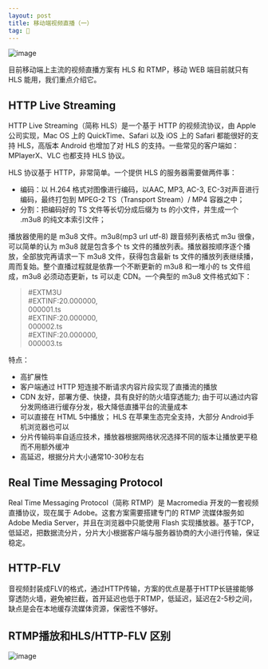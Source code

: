 ```yaml
---
layout: post
title: 移动端视频直播（一）
tag: 🍞
---
```


![image](https://user-images.githubusercontent.com/16463294/158949781-570e462d-4ee6-47bb-95dc-c8a249c4cc97.png)

目前移动端上主流的视频直播方案有 HLS 和 RTMP，移动 WEB 端目前就只有 HLS 能用，我们重点介绍它。

HTTP Live Streaming
--------------

HTTP Live Streaming（简称 HLS）是一个基于 HTTP 的视频流协议，由 Apple 公司实现，Mac OS 上的 QuickTime、Safari 以及 iOS 上的 Safari 都能很好的支持 HLS，高版本 Android 也增加了对 HLS 的支持。一些常见的客户端如：MPlayerX、VLC 也都支持 HLS 协议。

HLS 协议基于 HTTP，非常简单。一个提供 HLS 的服务器需要做两件事：

* 编码：以 H.264 格式对图像进行编码，以AAC, MP3, AC-3, EC-3对声音进行编码，最终打包到 MPEG-2 TS（Transport Stream）/ MP4 容器之中；
* 分割：把编码好的 TS 文件等长切分成后缀为 ts 的小文件，并生成一个 .m3u8 的纯文本索引文件；
  
播放器使用的是 m3u8 文件。m3u8(mp3 url utf-8) 跟音频列表格式 m3u 很像，可以简单的认为 m3u8 就是包含多个 ts 文件的播放列表。播放器按顺序逐个播放，全部放完再请求一下 m3u8 文件，获得包含最新 ts 文件的播放列表继续播，周而复始。整个直播过程就是依靠一个不断更新的 m3u8 和一堆小的 ts 文件组成，m3u8 必须动态更新，ts 可以走 CDN。一个典型的 m3u8 文件格式如下：

>#EXTM3U  
>#EXTINF:20.000000,  
>000001.ts  
>#EXTINF:20.000000,  
>000002.ts  
>#EXTINF:20.000000,  
>000003.ts  
  
特点：  

* 高扩展性  
* 客户端通过 HTTP 短连接不断请求内容片段实现了直播流的播放  
* CDN 友好，部署方便、快捷，具有良好的防火墙穿透能力; 由于可以通过内容分发网络进行缓存分发，极大降低直播平台的流量成本  
* 可以直接在 HTML 5中播放； HLS 在苹果生态完全支持，大部分 Android手机浏览器也可以  
* 分片传输码率自适应技术，播放器根据网络状况选择不同的版本让播放更平稳而不用额外缓冲  
* 高延迟，根据分片大小通常10-30秒左右  


Real Time Messaging Protocol
-------
Real Time Messaging Protocol（简称 RTMP）是 Macromedia 开发的一套视频直播协议，现在属于 Adobe。这套方案需要搭建专门的 RTMP 流媒体服务如 Adobe Media Server，并且在浏览器中只能使用 Flash 实现播放器。基于TCP，低延迟，把数据流分片，分片大小根据客户端与服务器协商的大小进行传输，保证稳定。


HTTP-FLV
-------
音视频封装成FLV的格式，通过HTTP传输，方案的优点是基于HTTP长链接能够穿透防火墙，避免被拦截，首开延迟也低于RTMP，低延迟，延迟在2-5秒之间，缺点是会在本地缓存流媒体资源，保密性不够好。


RTMP播放和HLS/HTTP-FLV 区别
-------

![image](https://user-images.githubusercontent.com/16463294/159442279-c8e5beff-f1e3-48e4-9eb7-73a6f839e8d3.jpeg)


  

  
